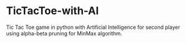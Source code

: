 # TicTacToe-with-AI
Tic Tac Toe game in python with Artificial Intelligence for second player using alpha-beta pruning for MinMax algorithm.
